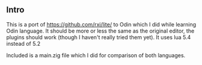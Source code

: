 ## Intro

This is a port of https://github.com/rxi/lite/ to Odin which I did while learning Odin language. It should be more or less the same as the original editor, the plugins should work (though I haven't really tried them yet). It uses lua 5.4 instead of 5.2

Included is a main.zig file which I did for comparison of both languages.

